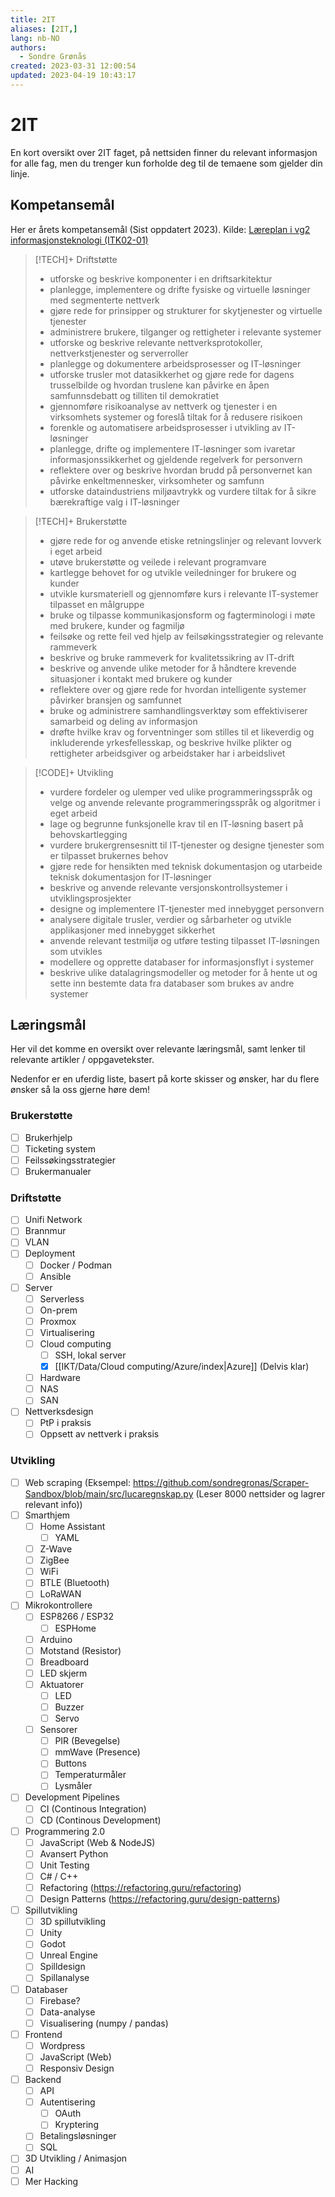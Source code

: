 ```yaml
---
title: 2IT
aliases: [2IT,]
lang: nb-NO
authors:
  - Sondre Grønås
created: 2023-03-31 12:00:54
updated: 2023-04-19 10:43:17
---
```


# 2IT
En kort oversikt over 2IT faget, på nettsiden finner du relevant informasjon for alle fag, men du trenger kun forholde deg til de temaene som gjelder din linje.

## Kompetansemål
Her er årets kompetansemål (Sist oppdatert 2023). Kilde: [Læreplan i vg2 informasjonsteknologi (ITK02-01)](https://www.udir.no/lk20/itk02-01)

> [!TECH]+ Driftstøtte
> - utforske og beskrive komponenter i en driftsarkitektur
> - planlegge, implementere og drifte fysiske og virtuelle løsninger med segmenterte nettverk
> - gjøre rede for prinsipper og strukturer for skytjenester og virtuelle tjenester
> - administrere brukere, tilganger og rettigheter i relevante systemer
> - utforske og beskrive relevante nettverksprotokoller, nettverkstjenester og serverroller
> - planlegge og dokumentere arbeidsprosesser og IT-løsninger
> - utforske trusler mot datasikkerhet og gjøre rede for dagens trusselbilde og hvordan truslene kan påvirke en åpen samfunnsdebatt og tilliten til demokratiet
> - gjennomføre risikoanalyse av nettverk og tjenester i en virksomhets systemer og foreslå tiltak for å redusere risikoen
> - forenkle og automatisere arbeidsprosesser i utvikling av IT-løsninger
> - planlegge, drifte og implementere IT-løsninger som ivaretar informasjonssikkerhet og gjeldende regelverk for personvern
> - reflektere over og beskrive hvordan brudd på personvernet kan påvirke enkeltmennesker, virksomheter og samfunn
> - utforske dataindustriens miljøavtrykk og vurdere tiltak for å sikre bærekraftige valg i IT-løsninger

> [!TECH]+ Brukerstøtte
> - gjøre rede for og anvende etiske retningslinjer og relevant lovverk i eget arbeid
> - utøve brukerstøtte og veilede i relevant programvare
> - kartlegge behovet for og utvikle veiledninger for brukere og kunder
> - utvikle kursmateriell og gjennomføre kurs i relevante IT-systemer tilpasset en målgruppe
> - bruke og tilpasse kommunikasjonsform og fagterminologi i møte med brukere, kunder og fagmiljø
> - feilsøke og rette feil ved hjelp av feilsøkingsstrategier og relevante rammeverk
> - beskrive og bruke rammeverk for kvalitetssikring av IT-drift
> - beskrive og anvende ulike metoder for å håndtere krevende situasjoner i kontakt med brukere og kunder
> - reflektere over og gjøre rede for hvordan intelligente systemer påvirker bransjen og samfunnet
> - bruke og administrere samhandlingsverktøy som effektiviserer samarbeid og deling av informasjon
> - drøfte hvilke krav og forventninger som stilles til et likeverdig og inkluderende yrkesfellesskap, og beskrive hvilke plikter og rettigheter arbeidsgiver og arbeidstaker har i arbeidslivet

> [!CODE]+ Utvikling
> - vurdere fordeler og ulemper ved ulike programmeringsspråk og velge og anvende relevante programmeringsspråk og algoritmer i eget arbeid
> - lage og begrunne funksjonelle krav til en IT-løsning basert på behovskartlegging
> - vurdere brukergrensesnitt til IT-tjenester og designe tjenester som er tilpasset brukernes behov
> - gjøre rede for hensikten med teknisk dokumentasjon og utarbeide teknisk dokumentasjon for IT-løsninger
> - beskrive og anvende relevante versjonskontrollsystemer i utviklingsprosjekter
> - designe og implementere IT-tjenester med innebygget personvern
> - analysere digitale trusler, verdier og sårbarheter og utvikle applikasjoner med innebygget sikkerhet
> - anvende relevant testmiljø og utføre testing tilpasset IT-løsningen som utvikles
> - modellere og opprette databaser for informasjonsflyt i systemer
> - beskrive ulike datalagringsmodeller og metoder for å hente ut og sette inn bestemte data fra databaser som brukes av andre systemer

## Læringsmål
Her vil det komme en oversikt over relevante læringsmål, samt lenker til relevante artikler / oppgavetekster.

Nedenfor er en uferdig liste, basert på korte skisser og ønsker, har du flere ønsker så la oss gjerne høre dem!

### Brukerstøtte
- [ ] Brukerhjelp
- [ ] Ticketing system
- [ ] Feilssøkingsstrategier
- [ ] Brukermanualer

### Driftstøtte
- [ ] Unifi Network
- [ ] Brannmur
- [ ] VLAN
- [ ] Deployment
	- [ ] Docker / Podman
	- [ ] Ansible
- [ ] Server
	- [ ] Serverless
	- [ ] On-prem
	- [ ] Proxmox
	- [ ] Virtualisering
	- [ ] Cloud computing
		- [ ] SSH, lokal server
		- [x] [[IKT/Data/Cloud computing/Azure/index|Azure]] (Delvis klar)
	- [ ] Hardware
	- [ ] NAS
	- [ ] SAN
- [ ] Nettverksdesign
	- [ ] PtP i praksis
	- [ ] Oppsett av nettverk i praksis

### Utvikling
- [ ] Web scraping (Eksempel: https://github.com/sondregronas/Scraper-Sandbox/blob/main/src/lucaregnskap.py (Leser 8000 nettsider og lagrer relevant info))
- [ ] Smarthjem
	- [ ] Home Assistant
		- [ ] YAML
	- [ ] Z-Wave
	- [ ] ZigBee
	- [ ] WiFi
	- [ ] BTLE (Bluetooth)
	- [ ] LoRaWAN
- [ ] Mikrokontrollere
	- [ ] ESP8266 / ESP32
		- [ ] ESPHome
	- [ ] Arduino
	- [ ] Motstand (Resistor)
	- [ ] Breadboard
	- [ ] LED skjerm
	- [ ] Aktuatorer
		- [ ] LED
		- [ ] Buzzer
		- [ ] Servo
	- [ ] Sensorer
		- [ ] PIR (Bevegelse)
		- [ ] mmWave (Presence)
		- [ ] Buttons
		- [ ] Temperaturmåler
		- [ ] Lysmåler
- [ ] Development Pipelines
	- [ ] CI (Continous Integration)
	- [ ] CD (Continous Development)
- [ ] Programmering 2.0
	- [ ] JavaScript (Web & NodeJS)
	- [ ] Avansert Python
	- [ ] Unit Testing
	- [ ] C# / C++
	- [ ] Refactoring (https://refactoring.guru/refactoring)
	- [ ] Design Patterns (https://refactoring.guru/design-patterns)
- [ ] Spillutvikling
	- [ ] 3D spillutvikling
	- [ ] Unity
	- [ ] Godot
	- [ ] Unreal Engine
	- [ ] Spilldesign
	- [ ] Spillanalyse
- [ ] Databaser
	- [ ] Firebase?
	- [ ] Data-analyse
	- [ ] Visualisering (numpy / pandas)
- [ ] Frontend
	- [ ] Wordpress
	- [ ] JavaScript (Web)
	- [ ] Responsiv Design
- [ ] Backend
	- [ ] API
	- [ ] Autentisering
		- [ ] OAuth
		- [ ] Kryptering
	- [ ] Betalingsløsninger
	- [ ] SQL
- [ ] 3D Utvikling / Animasjon
- [ ] AI
- [ ] Mer Hacking
